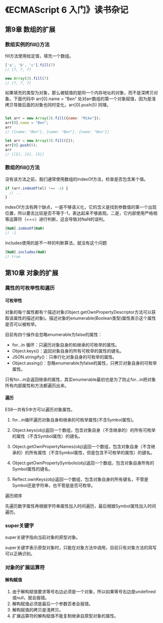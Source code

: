 # 《ECMAScript 6 入门》读书杂记

## 第9章 数组的扩展

### 数组实例的fill()方法

fill方法使用给定值，填充一个数组。

``` javascript
['a', 'b', 'c'].fill(7)
// [7, 7, 7]

new Array(3).fill(7)
// [7, 7, 7]
```

如果填充的类型为对象，那么被赋值的是同一个内存地址的对象，而不是深拷贝对象。下面代码中 arr[0].name = "Ben" 处对arr数组的第一个对象赋值，因为是浅拷贝导致后面的对象也同时变化，arr[0].push(5) 同理。

``` javascript

let arr = new Array(3).fill({name: "Mike"});
arr[0].name = "Ben";
arr
// [{name: "Ben"}, {name: "Ben"}, {name: "Ben"}]

let arr = new Array(3).fill([]);
arr[0].push(5);
arr
// [[5], [5], [5]]

```

### 数组的fill()方法

没有该方法之前，我们通常使用数组的indexOf方法，检查是否包含某个值。

``` javascript
if (arr.indexOf(el) !== -1) {
  // ...
}
```

indexOf方法有两个缺点，一是不够语义化，它的含义是找到参数值的第一个出现位置，所以要去比较是否不等于-1，表达起来不够直观。二是，它内部使用严格相等运算符（===）进行判断，这会导致对NaN的误判。

``` javascript
[NaN].indexOf(NaN)
// -1
```

includes使用的是不一样的判断算法，就没有这个问题

``` javascript
[NaN].includes(NaN)
// true
```

## 第10章 对象的扩展

### 属性的可枚举性和遍历

#### 可枚举性

对象的每个属性都有个描述对象(Object.getOwnPropertyDescriptor方法可以获取该属性的描述对象)。描述对象的enumerable(Boolean类型)属性表示这个属性是否可以被枚举。

目前有四个操作会忽略enumerable为false的属性：

- for...in 循环：只遍历对象自身的和继承的可枚举的属性。
- Object.keys()：返回对象自身的所有可枚举的属性的键名。
- JSON.stringify()：只串行化对象自身的可枚举的属性。
- Object.assing()：忽略enumerable为false的属性，只拷贝对象自身的可枚举属性。

只有for...in会返回继承的属性，其实enumerable最初也是为了防止for...in把对象所有内部属性和方法都遍历出来。

#### 遍历

ES6一共有5中方可以遍历对象属性。

1. for...in循环遍历对象自身和继承的可枚举属性(不含Symbol属性)。

2. Object.keys(obj)返回一个数组，包含对象自身（不含继承的）的所有可枚举的属性（不含Symbol属性）的键名。

3. Object.getOwnPropertyNames(obj)返回一个数组，包含对象自身（不含继承的）的所有属性（不含Symbol属性，但是包含不可枚举的属性）的键名。

4. Object.getOwnPropertySymbols(obj)返回一个数组，包含对象自身所有的Symbol属性的键名。

5. Reflect.ownKeys(obj)返回一个数组，包含对象自身的所有键名，不管是Symbol还是字符串，也不管是是否可枚举。

遍历顺序

先遍历数字属性再根据字符串属性加入时间遍历，最后根据Symbol属性加入时间遍历。

### super关键字

super关键字指向当前对象的原型对象。

super关键字表示原型对象时，只能在对象方法中调用，目前只有对象方法的简写可以正确识别。

### 对象的扩展运算符

#### 解构赋值

1. 由于解构赋值要求等号右边必须是一个对象，所以如果等号右边是undefined或null，就会报错。
2. 解构赋值必须是最后一个参数否者会报错。
3. 解构赋值的拷贝是浅拷贝。
4. 扩展运算符的解构赋值不能复制继承自原型对象的属性。

